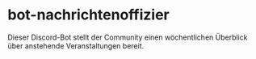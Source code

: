 # bot-nachrichtenoffizier
Dieser Discord-Bot stellt der Community einen wöchentlichen Überblick über anstehende Veranstaltungen bereit.
